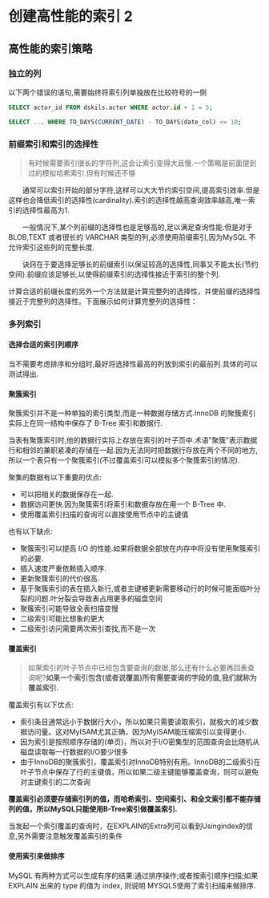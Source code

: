 # 创建高性能的索引 2

## 高性能的索引策略
### 独立的列 
以下两个错误的语句,需要始终将索引列单独放在比较符号的一侧

```sql
SELECT actor_id FROM dskils.actor WHERE actor.id + 1 = 5;

SELECT ... WHERE TO_DAYS(CURRENT_DATE) - TO_DAYS(date_col) <= 10;
```

### 前缀索引和索引的选择性
> 有时候需要索引很长的字符列,这会让索引变得大且慢.一个策略是前面提到过的模拟哈希索引.但有时候还不够

&emsp;&emsp;通常可以索引开始的部分字符,这样可以大大节约索引空间,提高索引效率.但是这样也会降低索引的选择性(cardinality).索引的选择性越高查询效率越高,唯一索引的选择性最高为1.

&emsp;&emsp;一般情况下,某个列前缀的选择性也是足够高的,足以满足查询性能.但是对于 BLOB,TEXT 或者很长的 VARCHAR 类型的列,必须使用前缀索引,因为MySQL 不允许索引这些列的完整长度.

&emsp;&emsp;诀窍在于要选择足够长的前缀索引以保证较高的选择性,同事又不能太长(节约空间).前缀应该足够长,以使得前缀索引的选择性接近于索引的整个列.

计算合适的前缀长度的另外一个方法就是计算完整列的选择性，并使前缀的选择性接近于完整列的选择性。下面展示如何计算完整列的选择性：



### 多列索引
#### 选择合适的索引列顺序
当不需要考虑排序和分组时,最好将选择性最高的列放到索引的最前列.具体的可以测试得出.

#### 聚簇索引
聚簇索引并不是一种单独的索引类型,而是一种数据存储方式.InnoDB 的聚簇索引实际上在同一结构中保存了 B-Tree 索引和数据行.

当表有聚簇索引时,他的数据行实际上存放在索引的叶子页中.术语"聚簇"表示数据行和相邻的兼职紧凑的存储在一起.因为无法同时把数据行存放在两个不同的地方,所以一个表只有一个聚簇索引(不过覆盖索引可以模拟多个聚簇索引的情况).

聚集的数据有以下重要的优点:

- 可以把相关的数据保存在一起.
- 数据访问更快.因为聚簇索引将索引和数据存放在用一个 B-Tree 中.
- 使用覆盖索引扫描的查询可以直接使用节点中的主键值

也有以下缺点:

- 聚簇索引可以提高 I/O 的性能.如果将数据全部放在内存中将没有使用聚簇索引的必要.
- 插入速度严重依赖插入顺序.
- 更新聚簇索引的代价很高.
- 基于聚簇索引的表在插入新行,或者主键被更新需要移动行的时候可能面临叶分裂的问题.叶分裂会导致表占用更多的磁盘空间
- 聚簇索引可能导致全表扫描变慢
- 二级索引可能比想象的更大
- 二级索引访问需要两次索引查找,而不是一次

#### 覆盖索引
> 如果索引的叶子节点中已经包含要查询的数据,那么还有什么必要再回表查询呢?**如果一个索引包含(或者说覆盖)所有需要查询的字段的值,我们就称为覆盖索引.**  

覆盖索引有以下优点:

- 索引条目通常远小于数据行大小，所以如果只需要读取索引，就极大的减少数据访问量。这对MyISAM尤其正确，因为MyISAM能压缩索引以变得更小.
- 因为索引是按照顺序存储的(单页)，所以对于I/O密集型的范围查询会比随机从磁盘读取每一行数据的I/O要少很多
- 由于InnoDB的聚簇索引，覆盖索引对InnoDB特别有用。InnoDB的二级索引在叶子节点中保存了行的主键值，所以如果二级主键能够覆盖查询，则可以避免对主键索引的二次查询

**覆盖索引必须要存储索引列的值，而哈希索引、空间索引、和全文索引都不能存储列的值，所以MySQL只能使用B-Tree索引做覆盖索引.**

当发起一个索引覆盖的查询时，在EXPLAIN的Extra列可以看到Usingindex的信息,另外需要注意触发覆盖索引的条件

#### 使用索引来做排序
MySQL 有两种方式可以生成有序的结果:通过排序操作;或者按索引顺序扫描;如果 EXPLAIN 出来的 type 的值为 index, 则说明 MYSQLS使用了索引扫描来做排序.


